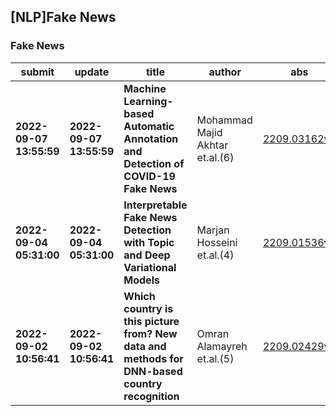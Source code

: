## [NLP]Fake News 

### Fake News

| submit | update | title | author | abs | PDF | code | cates | journal |
|---|---|---|---|---|---|---|---|---|
|**2022-09-07 13:55:59**|**2022-09-07 13:55:59**|**Machine Learning-based Automatic Annotation and Detection of COVID-19   Fake News**|Mohammad Majid Akhtar et.al.(6)|[2209.03162v1](http://arxiv.org/abs/2209.03162v1)|[gotoRead](http://arxiv.org/pdf/2209.03162v1)|null|cs.SI, cs.CY, cs.LG|null|
|**2022-09-04 05:31:00**|**2022-09-04 05:31:00**|**Interpretable Fake News Detection with Topic and Deep Variational Models**|Marjan Hosseini et.al.(4)|[2209.01536v1](http://arxiv.org/abs/2209.01536v1)|[gotoRead](http://arxiv.org/pdf/2209.01536v1)|**[link](https://github.com/marjan-hosseini/ldavae)**|cs.CL|null|
|**2022-09-02 10:56:41**|**2022-09-02 10:56:41**|**Which country is this picture from? New data and methods for DNN-based   country recognition**|Omran Alamayreh et.al.(5)|[2209.02429v1](http://arxiv.org/abs/2209.02429v1)|[gotoRead](http://arxiv.org/pdf/2209.02429v1)|null|cs.CV, cs.AI, cs.LG|null|

